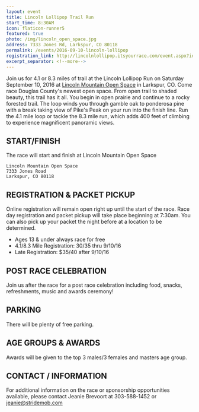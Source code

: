 ```yaml
---
layout: event
title: Lincoln Lollipop Trail Run
start_time: 8:30AM
icon: flaticon-runner5
featured: true
photo: /img/lincoln_open_space.jpg
address: 7333 Jones Rd, Larkspur, CO 80118
permalink: /events/2016-09-10-lincoln-lollipop
registration_link: http://lincolnlollipop.itsyourrace.com/event.aspx?id=7283
excerpt_separator: <!--more-->
---
```


Join us for 4.1 or 8.3 miles of trail at the Lincoln Lollipop Run on Saturday September 10, 2016 at [Lincoln Mountain Open Space](http://www.douglas.co.us/dcoutdoors/openspace-properties/lincoln-mountain-open-space/) in Larkspur, CO. Come race Douglas County's newest open space. From open trail to shaded beauty, this trail has it all. You begin in open prairie and continue to a rocky forested trail. The loop winds you through gamble oak to ponderosa pine with a break taking view of Pike's Peak on your run into the finish line. Run the 4.1 mile loop or tackle the 8.3 mile run, which adds 400 feet of climbing to experience magnificent panoramic views.  

<!--more-->

## START/FINISH
The race will start and finish at Lincoln Mountain Open Space

    Lincoln Mountain Open Space
    7333 Jones Road
    Larkspur, CO 80118

## REGISTRATION & PACKET PICKUP
Online registration will remain open right up until the start of the race. Race day registration and packet pickup will take place beginning at 7:30am. You can also pick up your packet the night before at a location to be determined.

- Ages 13 & under always race for free
- 4.1/8.3 Mile Registration: $30/$35 thru 9/10/16
- Late Registration: $35/40 after 9/10/16


## POST RACE CELEBRATION
Join us after the race for a post race celebration including food, snacks, refreshments, music and awards ceremony!

## PARKING
There will be plenty of free parking. 

## AGE GROUPS & AWARDS
Awards will be given to the top 3 males/3 females and masters age group.

## CONTACT / INFORMATION
For additional information on the race or sponsorship opportunities available, please contact Jeanie Brevoort at 303-588-1452 or jeanie@stridemob.com
